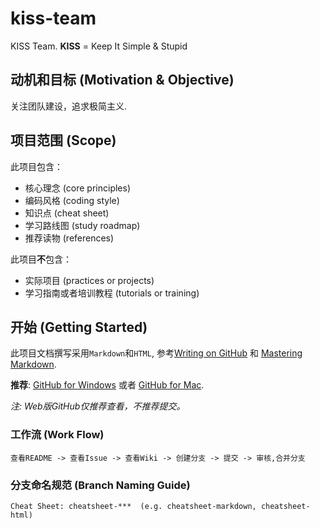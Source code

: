 # kiss-team
KISS Team. **KISS** = Keep It Simple & Stupid

## 动机和目标 (Motivation & Objective)

关注团队建设，追求极简主义.

## 项目范围 (Scope)

此项目包含：

  - 核心理念 (core principles)
  - 编码风格 (coding style)
  - 知识点 (cheat sheet)
  - 学习路线图 (study roadmap)
  - 推荐读物 (references)

此项目**不**包含：

  - 实际项目 (practices or projects)
  - 学习指南或者培训教程 (tutorials or training)
  
## 开始 (Getting Started)

此项目文档撰写采用`Markdown`和`HTML`, 参考[Writing on GitHub](https://help.github.com/categories/writing-on-github/) 和 [Mastering Markdown](https://guides.github.com/features/mastering-markdown/).

**推荐**: [GitHub for Windows](https://windows.github.com/) 或者 [GitHub for Mac](https://mac.github.com/).

*注: Web版GitHub仅推荐查看，不推荐提交。*

### 工作流 (Work Flow)

```
查看README -> 查看Issue -> 查看Wiki -> 创建分支 -> 提交 -> 审核,合并分支
```

### 分支命名规范 (Branch Naming Guide)

```
Cheat Sheet: cheatsheet-***  (e.g. cheatsheet-markdown, cheatsheet-html)
```
